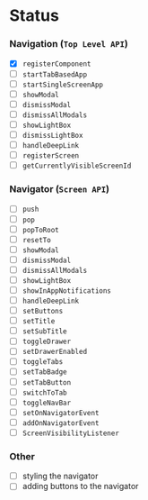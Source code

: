 # Status

### Navigation (`Top Level API`)

  - [x] `registerComponent`
  - [ ] `startTabBasedApp`
  - [ ] `startSingleScreenApp`
  - [ ] `showModal`
  - [ ] `dismissModal`
  - [ ] `dismissAllModals`
  - [ ] `showLightBox`
  - [ ] `dismissLightBox`
  - [ ] `handleDeepLink`
  - [ ] `registerScreen`
  - [ ] `getCurrentlyVisibleScreenId`  

### Navigator (`Screen API`)

  - [ ] `push`
  - [ ] `pop`
  - [ ] `popToRoot`
  - [ ] `resetTo`
  - [ ] `showModal`
  - [ ] `dismissModal`
  - [ ] `dismissAllModals`
  - [ ] `showLightBox`
  - [ ] `showInAppNotifications`
  - [ ] `handleDeepLink`
  - [ ] `setButtons`
  - [ ] `setTitle`
  - [ ] `setSubTitle`
  - [ ] `toggleDrawer`
  - [ ] `setDrawerEnabled`
  - [ ] `toggleTabs`
  - [ ] `setTabBadge`
  - [ ] `setTabButton`
  - [ ] `switchToTab`
  - [ ] `toggleNavBar`
  - [ ] `setOnNavigatorEvent`
  - [ ] `addOnNavigatorEvent`
  - [ ] `ScreenVisibilityListener`

### Other

  - [ ] styling the navigator
  - [ ] adding buttons to the navigator
